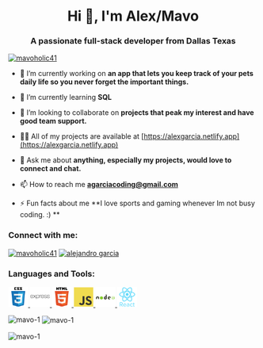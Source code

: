 <h1 align="center">Hi 👋, I'm Alex/Mavo</h1>
<h3 align="center">A passionate full-stack developer from Dallas Texas</h3>

<p align="left"> <a href="https://twitter.com/mavoholic41" target="blank"><img src="https://img.shields.io/twitter/follow/mavoholic41?logo=twitter&style=for-the-badge" alt="mavoholic41" /></a> </p>

- 🔭 I’m currently working on **an app that lets you keep track of your pets daily life so you never forget the important things.**

- 🌱 I’m currently learning **SQL**

- 👯 I’m looking to collaborate on **projects that peak my interest and have good team support.**

- 👨‍💻 All of my projects are available at [https://alexgarcia.netlify.app](https://alexgarcia.netlify.app)

- 💬 Ask me about **anything, especially my projects, would love to connect and chat.**

- 📫 How to reach me **agarciacoding@gmail.com**

- ⚡ Fun facts about me **I love sports and gaming whenever Im not busy coding. :) **

<h3 align="left">Connect with me:</h3>
<p align="left">
<a href="https://twitter.com/mavoholic41" target="blank"><img align="center" src="https://raw.githubusercontent.com/rahuldkjain/github-profile-readme-generator/master/src/images/icons/Social/twitter.svg" alt="mavoholic41" height="30" width="40" /></a>
<a href="https://linkedin.com/in/alejandro garcia" target="blank"><img align="center" src="https://raw.githubusercontent.com/rahuldkjain/github-profile-readme-generator/master/src/images/icons/Social/linked-in-alt.svg" alt="alejandro garcia" height="30" width="40" /></a>
</p>

<h3 align="left">Languages and Tools:</h3>
<p align="left"> <a href="https://www.w3schools.com/css/" target="_blank" rel="noreferrer"> <img src="https://raw.githubusercontent.com/devicons/devicon/master/icons/css3/css3-original-wordmark.svg" alt="css3" width="40" height="40"/> </a> <a href="https://expressjs.com" target="_blank" rel="noreferrer"> <img src="https://raw.githubusercontent.com/devicons/devicon/master/icons/express/express-original-wordmark.svg" alt="express" width="40" height="40"/> </a> <a href="https://www.w3.org/html/" target="_blank" rel="noreferrer"> <img src="https://raw.githubusercontent.com/devicons/devicon/master/icons/html5/html5-original-wordmark.svg" alt="html5" width="40" height="40"/> </a> <a href="https://developer.mozilla.org/en-US/docs/Web/JavaScript" target="_blank" rel="noreferrer"> <img src="https://raw.githubusercontent.com/devicons/devicon/master/icons/javascript/javascript-original.svg" alt="javascript" width="40" height="40"/> </a> <a href="https://nodejs.org" target="_blank" rel="noreferrer"> <img src="https://raw.githubusercontent.com/devicons/devicon/master/icons/nodejs/nodejs-original-wordmark.svg" alt="nodejs" width="40" height="40"/> </a> <a href="https://reactjs.org/" target="_blank" rel="noreferrer"> <img src="https://raw.githubusercontent.com/devicons/devicon/master/icons/react/react-original-wordmark.svg" alt="react" width="40" height="40"/> </a> </p>

<p><img align="left" src="https://github-readme-stats.vercel.app/api/top-langs?username=mavo-1&show_icons=true&locale=en&layout=compact" alt="mavo-1" /></p>

<p>&nbsp;<img align="center" src="https://github-readme-stats.vercel.app/api?username=mavo-1&show_icons=true&locale=en" alt="mavo-1" /></p>

<p><img align="center" src="https://github-readme-streak-stats.herokuapp.com/?user=mavo-1&" alt="mavo-1" /></p>
